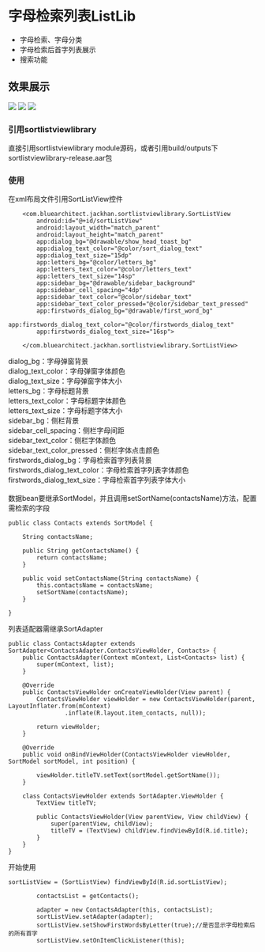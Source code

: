 # 字母检索列表ListLib
* 字母检索、字母分类
* 字母检索后首字列表展示
* 搜索功能
## 效果展示
![](https://github.com/wugod2015/ListLib/raw/master/art/Screenshot1.png)
![](https://github.com/wugod2015/ListLib/raw/master/art/Screenshot2.png)
![](https://github.com/wugod2015/ListLib/raw/master/art/Screenshot3.png)
### 引用sortlistviewlibrary
直接引用sortlistviewlibrary module源码，或者引用build/outputs下sortlistviewlibrary-release.aar包
### 使用
在xml布局文件引用SortListView控件<br>
```
    <com.bluearchitect.jackhan.sortlistviewlibrary.SortListView
        android:id="@+id/sortListView"
        android:layout_width="match_parent"
        android:layout_height="match_parent"
        app:dialog_bg="@drawable/show_head_toast_bg"
        app:dialog_text_color="@color/sort_dialog_text"
        app:dialog_text_size="15dp"
        app:letters_bg="@color/letters_bg"
        app:letters_text_color="@color/letters_text"
        app:letters_text_size="14sp"
        app:sidebar_bg="@drawable/sidebar_background"
        app:sidebar_cell_spacing="4dp"
        app:sidebar_text_color="@color/sidebar_text"
        app:sidebar_text_color_pressed="@color/sidebar_text_pressed"
        app:firstwords_dialog_bg="@drawable/first_word_bg"
        app:firstwords_dialog_text_color="@color/firstwords_dialog_text"
        app:firstwords_dialog_text_size="16sp">

    </com.bluearchitect.jackhan.sortlistviewlibrary.SortListView>
```
dialog_bg：字母弹窗背景<br>
dialog_text_color：字母弹窗字体颜色<br>
dialog_text_size：字母弹窗字体大小<br>
letters_bg：字母标题背景<br>
letters_text_color：字母标题字体颜色<br>
letters_text_size：字母标题字体大小<br>
sidebar_bg：侧栏背景<br>
sidebar_cell_spacing：侧栏字母间距<br>
sidebar_text_color：侧栏字体颜色<br>
sidebar_text_color_pressed：侧栏字体点击颜色<br>
firstwords_dialog_bg：字母检索首字列表背景<br>
firstwords_dialog_text_color：字母检索首字列表字体颜色<br>
firstwords_dialog_text_size：字母检索首字列表字体大小<br>
<br>
数据bean要继承SortModel，并且调用setSortName(contactsName)方法，配置需检索的字段<br>
```
public class Contacts extends SortModel {

    String contactsName;

    public String getContactsName() {
        return contactsName;
    }

    public void setContactsName(String contactsName) {
        this.contactsName = contactsName;
        setSortName(contactsName);
    }

}
```

列表适配器需继承SortAdapter
```
public class ContactsAdapter extends SortAdapter<ContactsAdapter.ContactsViewHolder, Contacts> {
    public ContactsAdapter(Context mContext, List<Contacts> list) {
        super(mContext, list);
    }

    @Override
    public ContactsViewHolder onCreateViewHolder(View parent) {
        ContactsViewHolder viewHolder = new ContactsViewHolder(parent, LayoutInflater.from(mContext)
                .inflate(R.layout.item_contacts, null));

        return viewHolder;
    }

    @Override
    public void onBindViewHolder(ContactsViewHolder viewHolder, SortModel sortModel, int position) {

        viewHolder.titleTV.setText(sortModel.getSortName());
    }

    class ContactsViewHolder extends SortAdapter.ViewHolder {
        TextView titleTV;

        public ContactsViewHolder(View parentView, View childView) {
            super(parentView, childView);
            titleTV = (TextView) childView.findViewById(R.id.title);
        }
    }
}
```
开始使用
```
sortListView = (SortListView) findViewById(R.id.sortListView);

        contactsList = getContacts();

        adapter = new ContactsAdapter(this, contactsList);
        sortListView.setAdapter(adapter);
        sortListView.setShowFirstWordsByLetter(true);//是否显示字母检索后的所有首字
        sortListView.setOnItemClickListener(this);
```
